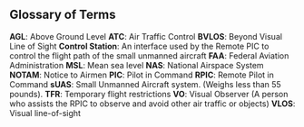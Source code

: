 ## Glossary of Terms

**AGL**: Above Ground Level
**ATC**: Air Traffic Control
**BVLOS**: Beyond Visual Line of Sight
**Control Station**: An interface used by the Remote PIC to control the flight path of the small unmanned aircraft
**FAA**: Federal Aviation Administration
**MSL**: Mean sea level
**NAS**: National Airspace System
**NOTAM**: Notice to Airmen
**PIC**: Pilot in Command
**RPIC**: Remote Pilot in Command
**sUAS**: Small Unmanned Aircraft system. (Weighs less than 55 pounds).
**TFR**: Temporary flight restrictions
**VO**: Visual Observer (A person who assists the RPIC to observe and avoid other air traffic or objects)
**VLOS**: Visual line-of-sight 


